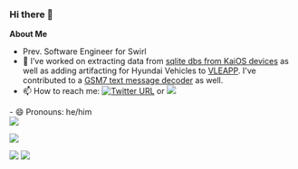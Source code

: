 ### Hi there 👋



**About Me**


- Prev. Software Engineer for Swirl
- 🔭 I’ve worked on extracting data from [sqlite dbs from KaiOS devices](https://github.com/joedinsmoor/sqlite_scraper) as well as adding artifacting for Hyundai Vehicles to [VLEAPP](https://github.com/abrignoni/VLEAPP). I've contributed to a [GSM7 text message decoder](https://github.com/phoenixrising1800/Brew-OS-Parser) as well.
- 📫 How to reach me: [![Twitter URL](https://img.shields.io/twitter/url/https/twitter.com/joedinsmoor.svg?style=social&label=Follow%20%40joedinsmoor)](https://twitter.com/joedinsmoor) or <a href="https://www.linkedin.com/in/joseph-dinsmoor/">
    <img src="https://img.shields.io/badge/-Linkedin-blue?style=flat-square&logo=linkedin">
</a>
- 😄 Pronouns: he/him <br>
  <a href="https://github.com/joedinsmoor">
    <img src="https://github-stats-alpha.vercel.app/api?username=joedinsmoor&cc=22272e&tc=37BCF6&ic=fff&bc=0000">
</a>



![](http://github-profile-summary-cards.vercel.app/api/cards/profile-details?username=joedinsmoor&theme=dark) 

![](http://github-profile-summary-cards.vercel.app/api/cards/repos-per-language?username=joedinsmoor&theme=dark) 
![](http://github-profile-summary-cards.vercel.app/api/cards/most-commit-language?username=joedinsmoor&theme=dark)
